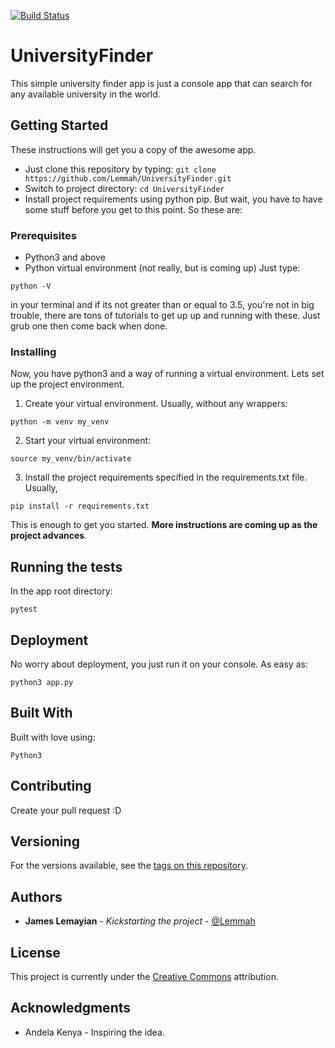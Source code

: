 [![Build Status](https://travis-ci.org/Lemmah/UniversityFinder.svg?branch=master)](https://travis-ci.org/Lemmah/UniversityFinder)

# UniversityFinder

This simple university finder app is just a console app that can search for any available university in the world.

## Getting Started

These instructions will get you a copy of the awesome app.
- Just clone this repository by typing: `git clone https://github.com/Lemmah/UniversityFinder.git`
- Switch to project directory: `cd UniversityFinder`
- Install project requirements using python pip. But wait, you have to have some stuff before you get to this point. So these are:

### Prerequisites

- Python3 and above
- Python virtual environment (not really, but is coming up)
Just type:
```
python -V
```
in your terminal and if its not greater than or equal to 3.5, you're not in big trouble, there are tons of tutorials to get up up and running with these. Just grub one then come back when done.

### Installing

Now, you have python3 and a way of running a virtual environment. Lets set up the project environment.

1. Create your virtual environment. Usually, without any wrappers:
```
python -m venv my_venv
```
2. Start your virtual environment:
```
source my_venv/bin/activate
```
3. Install the project requirements specified in the requirements.txt file. Usually,
```
pip install -r requirements.txt
```

This is enough to get you started.
**More instructions are coming up as the project advances**.

## Running the tests

In the app root directory:
```
pytest
```


## Deployment

No worry about deployment, you just run it on your console. As easy as:
```
python3 app.py
```

## Built With

Built with love using:
```
Python3
```

## Contributing

Create your pull request :D

## Versioning

For the versions available, see the [tags on this repository](https://github.com/lemmah/BucketList/tags). 

## Authors

* **James Lemayian** - *Kickstarting the project* - [@Lemmah](https://github.com/lemmah)


## License

This project is currently under the [Creative Commons](https://creativecommons.org/) attribution.

## Acknowledgments

* Andela Kenya - Inspiring the idea.
